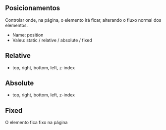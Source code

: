 ## Posicionamentos

Controlar onde, na página, o elemento irá ficar,
alterando o fluxo normal dos elementos.

- Name: position
- Valeu: static / relative / absolute / fixed

## Relative

- top, right, bottom, left, z-index

## Absolute

- top, right, bottom, left, z-index

## Fixed

O elemento fica fixo na página